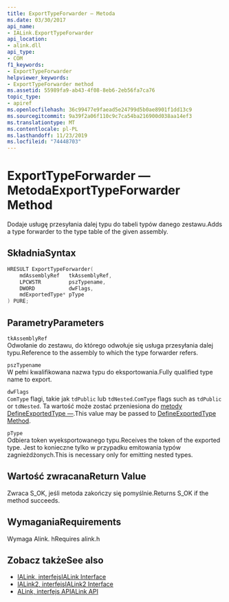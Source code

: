 ```yaml
---
title: ExportTypeForwarder — Metoda
ms.date: 03/30/2017
api_name:
- IALink.ExportTypeForwarder
api_location:
- alink.dll
api_type:
- COM
f1_keywords:
- ExportTypeForwarder
helpviewer_keywords:
- ExportTypeForwarder method
ms.assetid: 55989fa9-ab43-4f08-8eb6-2eb56fa7ca76
topic_type:
- apiref
ms.openlocfilehash: 36c99477e9faead5e24799d5b0ae8901f1dd13c9
ms.sourcegitcommit: 9a39f2a06f110c9c7ca54ba216900d038aa14ef3
ms.translationtype: MT
ms.contentlocale: pl-PL
ms.lasthandoff: 11/23/2019
ms.locfileid: "74448703"
---
```

# <a name="exporttypeforwarder-method"></a><span data-ttu-id="f33ef-102">ExportTypeForwarder — Metoda</span><span class="sxs-lookup"><span data-stu-id="f33ef-102">ExportTypeForwarder Method</span></span>
<span data-ttu-id="f33ef-103">Dodaje usługę przesyłania dalej typu do tabeli typów danego zestawu.</span><span class="sxs-lookup"><span data-stu-id="f33ef-103">Adds a type forwarder to the type table of the given assembly.</span></span>  
  
## <a name="syntax"></a><span data-ttu-id="f33ef-104">Składnia</span><span class="sxs-lookup"><span data-stu-id="f33ef-104">Syntax</span></span>  
  
```cpp  
HRESULT ExportTypeForwarder(  
    mdAssemblyRef   tkAssemblyRef,  
    LPCWSTR         pszTypename,  
    DWORD           dwFlags,  
    mdExportedType* pType  
) PURE;  
```  
  
## <a name="parameters"></a><span data-ttu-id="f33ef-105">Parametry</span><span class="sxs-lookup"><span data-stu-id="f33ef-105">Parameters</span></span>  
 `tkAssemblyRef`  
 <span data-ttu-id="f33ef-106">Odwołanie do zestawu, do którego odwołuje się usługa przesyłania dalej typu.</span><span class="sxs-lookup"><span data-stu-id="f33ef-106">Reference to the assembly to which the type forwarder refers.</span></span>  
  
 `pszTypename`  
 <span data-ttu-id="f33ef-107">W pełni kwalifikowana nazwa typu do eksportowania.</span><span class="sxs-lookup"><span data-stu-id="f33ef-107">Fully qualified type name to export.</span></span>  
  
 `dwFlags`  
 <span data-ttu-id="f33ef-108">`ComType` flagi, takie jak `tdPublic` lub `tdNested`.</span><span class="sxs-lookup"><span data-stu-id="f33ef-108">`ComType` flags such as `tdPublic` or `tdNested`.</span></span> <span data-ttu-id="f33ef-109">Ta wartość może zostać przeniesiona do [metody DefineExportedType —](../metadata/imetadataassemblyemit-defineexportedtype-method.md).</span><span class="sxs-lookup"><span data-stu-id="f33ef-109">This value may be passed to [DefineExportedType Method](../metadata/imetadataassemblyemit-defineexportedtype-method.md).</span></span>  
  
 `pType`  
 <span data-ttu-id="f33ef-110">Odbiera token wyeksportowanego typu.</span><span class="sxs-lookup"><span data-stu-id="f33ef-110">Receives the token of the exported type.</span></span> <span data-ttu-id="f33ef-111">Jest to konieczne tylko w przypadku emitowania typów zagnieżdżonych.</span><span class="sxs-lookup"><span data-stu-id="f33ef-111">This is necessary only for emitting nested types.</span></span>  
  
## <a name="return-value"></a><span data-ttu-id="f33ef-112">Wartość zwracana</span><span class="sxs-lookup"><span data-stu-id="f33ef-112">Return Value</span></span>  
 <span data-ttu-id="f33ef-113">Zwraca S_OK, jeśli metoda zakończy się pomyślnie.</span><span class="sxs-lookup"><span data-stu-id="f33ef-113">Returns S_OK if the method succeeds.</span></span>  
  
## <a name="requirements"></a><span data-ttu-id="f33ef-114">Wymagania</span><span class="sxs-lookup"><span data-stu-id="f33ef-114">Requirements</span></span>  
 <span data-ttu-id="f33ef-115">Wymaga Alink. h</span><span class="sxs-lookup"><span data-stu-id="f33ef-115">Requires alink.h</span></span>  
  
## <a name="see-also"></a><span data-ttu-id="f33ef-116">Zobacz także</span><span class="sxs-lookup"><span data-stu-id="f33ef-116">See also</span></span>

- [<span data-ttu-id="f33ef-117">IALink, interfejs</span><span class="sxs-lookup"><span data-stu-id="f33ef-117">IALink Interface</span></span>](ialink-interface.md)
- [<span data-ttu-id="f33ef-118">IALink2, interfejs</span><span class="sxs-lookup"><span data-stu-id="f33ef-118">IALink2 Interface</span></span>](ialink2-interface.md)
- [<span data-ttu-id="f33ef-119">ALink, interfejs API</span><span class="sxs-lookup"><span data-stu-id="f33ef-119">ALink API</span></span>](index.md)
